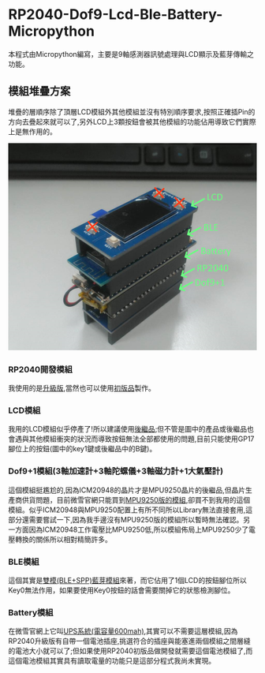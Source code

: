 # RP2040-Dof9-Lcd-Ble-Battery-Micropython
本程式由Micropython編寫，主要是9軸感測器訊號處理與LCD顯示及藍芽傳輸之功能。

## 模組堆疊方案
堆疊的層順序除了頂層LCD模組外其他模組並沒有特別順序要求,按照正確插Pin的方向去疊起來就可以了,另外LCD上3顆按鈕會被其他模組的功能佔用導致它們實際上是無作用的。

![全部模組](/images/AllModelView.png)

### RP2040開發模組
我使用的是[升級版](https://www.waveshare.net/shop/RP2040-Plus.htm),當然也可以使用[初版品](https://www.waveshare.net/shop/Raspberry-Pi-Pico.htm)製作。

### LCD模組
我用的LCD模組似乎停產了!所以建議使用[後繼品](https://www.waveshare.net/shop/Pico-LCD-1.14.htm);但不管是圖中的產品或後繼品也會遇與其他模組衝突的狀況而導致按鈕無法全部都使用的問題,目前只能使用GP17腳位上的按鈕(圖中的key1鍵或後繼品中的B鍵)。

### Dof9+1模組(3軸加速計+3軸陀螺儀+3軸磁力計+1大氣壓計)
這個模組挺尷尬的,因為ICM20948的晶片才是MPU9250晶片的後繼品,但晶片生產商供貨問題，目前微雪官網只能買到[MPU9250版的模組](https://www.waveshare.net/shop/Pico-10DOF-IMU.htm),卻買不到我用的這個模組。似乎ICM20948與MPU9250配置上有所不同所以Library無法直接套用,這部分還需要嘗試一下,因為我手邊沒有MPU9250版的模組所以暫時無法確認。另一方面因為ICM20948工作電壓比MPU9250低,所以模組佈局上MPU9250少了電壓轉換的關係所以相對精簡許多。

### BLE模組
這個其實是[雙模(BLE+SPP)藍芽模組](https://www.waveshare.net/shop/Pico-BLE.htm)來著，而它佔用了1個LCD的按鈕腳位所以Key0無法作用，如果要使用Key0按鈕的話會需要關掉它的狀態檢測腳位。

### Battery模組
在微雪官網上它叫[UPS系統(電容量600mah)](https://www.waveshare.net/shop/Pico-UPS-B.htm),其實可以不需要這層模組,因為RP2040升級版有自帶一個電池插座,挑選符合的插座與能塞進兩個模組之間層縫的電池大小就可以了;但如果使用RP2040初版品做開發就需要這個電池模組了,而這個電池模組其實具有讀取電量的功能只是這部分程式我尚未實現。
